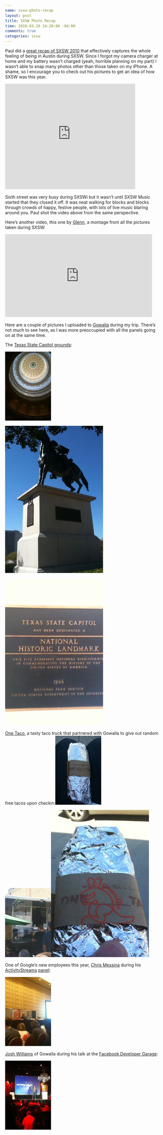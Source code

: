 ```yaml
---
name: sxsw-photo-recap
layout: post
title: SXSW Photo Recap
time: 2010-03-28 14:20:00 -04:00
comments: true
categories: sxsw
---
```

Paul did a [great recap of SXSW 2010](http://paulstamatiou.com/sxsw-interactive-2010-in-pictures) that effectively captures the whole feeling of being in Austin during SXSW. Since I forgot my camera charger at home and my battery wasn’t charged (yeah, horrible planning on my part) I wasn’t able to snap many photos other than those taken on my iPhone. A shame, so I encourage you to check out his pictures to get an idea of how SXSW was this year.

<object width="425" height="344"><param name="movie" value="http://www.youtube.com/v/TNH6MuS3Ixc&amp;hl=en_US&amp;fs=1&amp;color1=0x3a3a3a&amp;color2=0x999999"><param name="allowFullScreen" value="true"><param name="allowscriptaccess" value="always"><embed src="http://www.youtube.com/v/TNH6MuS3Ixc&amp;hl=en_US&amp;fs=1&amp;color1=0x3a3a3a&amp;color2=0x999999" type="application/x-shockwave-flash" allowscriptaccess="always" allowfullscreen="true" width="425" height="344"></object>

Sixth street was very busy during SXSWi but it wasn’t until SXSW Music started that they closed it off. It was neat walking for blocks and blocks through crowds of happy, festive people, with lots of live music blaring around you. Paul shot the video above from the same perspective.

Here’s another video, this one by [Glenn](http://www.dirtsalad.com/2010/03/28/sxsw/), a montage from all the pictures taken during SXSW:

<object width="480" height="270"><param name="allowfullscreen" value="true"><param name="allowscriptaccess" value="always"><param name="movie" value="http://vimeo.com/moogaloop.swf?clip_id=10499881&amp;server=vimeo.com&amp;show_title=1&amp;show_byline=1&amp;show_portrait=1&amp;color=dd4499&amp;fullscreen=1"><embed src="http://vimeo.com/moogaloop.swf?clip_id=10499881&amp;server=vimeo.com&amp;show_title=1&amp;show_byline=1&amp;show_portrait=1&amp;color=dd4499&amp;fullscreen=1" type="application/x-shockwave-flash" allowfullscreen="true" allowscriptaccess="always" width="480" height="270"></object>

Here are a couple of pictures I uploaded to [Gowalla](http://gowalla.com/users/hramos/photos) during my trip. There’s not much to see here, as I was more preoccupied with all the panels going on at the same time.

The [Texas State Capitol grounds](http://gowalla.com/checkins/4651089):

[![Inside the Capitol](3835484-6310142-thumbnail.jpg)](14142_high_res_320x480.jpeg)

[![Texas Ranger](TEXAS_RANGER_14114_high_res_320x480.jpeg)](http://gowalla.com/checkins/4650758)

[![Texas State Capitol Plaque](TEXAS_STATE_CAPITOL_14155_high_res_320x480.jpeg)](http://gowalla.com/checkins/4651089)

[One Taco](http://gowalla.com/checkins/4658812), a tasty taco truck that partnered with Gowalla to give out random free tacos upon checkin:[![](3835484-6310229-thumbnail.jpg)](15041_high_res_320x480.jpeg)

[![](3835484-6310158-thumbnail.jpg)](14803_high_res_320x480.jpeg)![](15013_high_res_320x480.jpeg)

One of Google’s new employees this year, [Chris Messina](http://factoryjoe.com/) during his [ActivityStreams](http://activitystrea.ms) [panel](http://gowalla.com/spots/671611):

[![](3835484-6310242-thumbnail.jpg)](20359_high_res_320x480.jpeg)

[Josh Williams](http://www.twitter.com/jw) of Gowalla during his talk at the [Facebook Developer Garage](http://gowalla.com/spots/671812):

[![](3835484-6310298-thumbnail.jpg)](28473_high_res_320x480.jpeg)
